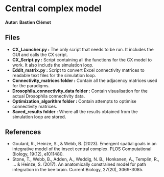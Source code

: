 # Central complex model
#### Autor: Bastien Clémot


## Files
- **CX_Launcher.py :** The only script that needs to be run. It includes the GUI and calls the CX script.
- **CX_Script.py :** Script containing all the functions for the CX model to work. It also includs the simulation loop.
- **Eddit_matrix.py :** Script to convert Excel connectivity matrices to readable text files for the simulation loop.
- **Connectivity_matrices folder :** Contain all the adjacency matrices used for the paradigms.
- **Drosophila_connectivity_data folder :** Contain visualisation for the actual Drosophila connectivity data.
- **Optimization_algorithm folder :** Contain attempts to optimise connectivity matrices.
- **Saved_results folder :** Where all the results obtained from the simulation loop are stored.


## References
- Goulard, R., Heinze, S., & Webb, B. (2023). Emergent spatial goals in an integrative model of the insect central complex. PLOS Computational Biology, 19(12), e1011480.
- Stone, T., Webb, B., Adden, A., Weddig, N. B., Honkanen, A., Templin, R., ... & Heinze, S. (2017). An anatomically constrained model for path integration in the bee brain. Current Biology, 27(20), 3069-3085.